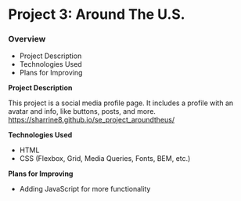 # Project 3: Around The U.S.

### Overview  

* Project Description  
* Technologies Used
* Plans for Improving
  
**Project Description**
  
This project is a social media profile page. It includes a profile with an avatar and info, like buttons, posts, and more. https://sharrine8.github.io/se_project_aroundtheus/
  
**Technologies Used**  
  
* HTML
* CSS (Flexbox, Grid, Media Queries, Fonts, BEM, etc.)
  
**Plans for Improving**  
* Adding JavaScript for more functionality

